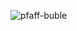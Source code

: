 ![pfaff-buble](https://github.com/surfcoder/surfcoder/assets/63432100/07606a10-3914-415c-ae40-19afcfb7733d)

<!---
surfcoder/surfcoder is a ✨ special ✨ repository because its `README.md` (this file) appears on your GitHub profile.
You can click the Preview link to take a look at your changes.
--->
